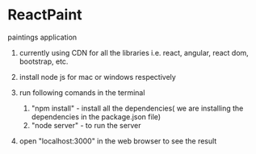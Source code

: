 # ReactPaint
paintings application
1. currently using CDN for all the libraries i.e. react, angular, react dom, bootstrap, etc.

2. install node js for mac or windows respectively

3. run following comands in the terminal 
	1. "npm install" - install all the dependencies( we are installing the dependencies in the package.json file)
	2. "node server" - to run the server
4. open "localhost:3000" in the web browser to see the result

